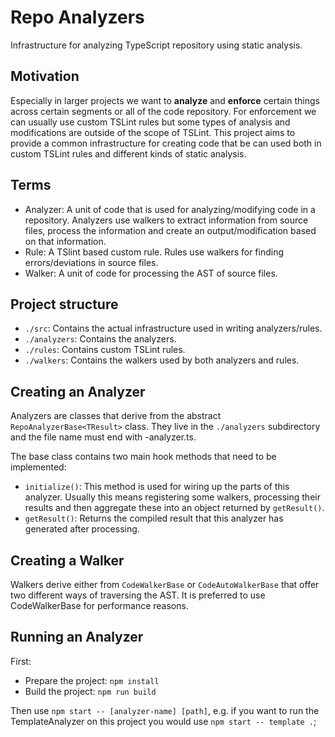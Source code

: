 # Repo Analyzers

Infrastructure for analyzing TypeScript repository using static analysis.

## Motivation

Especially in larger projects we want to **analyze** and **enforce** certain things across certain segments or all of the code repository. For enforcement we can usually use custom TSLint rules but some types of analysis and modifications are outside of the scope of TSLint. This project aims to provide a common infrastructure for creating code that be can used both in custom TSLint rules and different kinds of static analysis.

## Terms

* Analyzer: A unit of code that is used for analyzing/modifying code in a repository. Analyzers use walkers to extract information from source files, process the information and create an output/modification based on that information.
* Rule: A TSlint based custom rule. Rules use walkers for finding errors/deviations in source files.
* Walker: A unit of code for processing the AST of source files.

## Project structure

* `./src`: Contains the actual infrastructure used in writing analyzers/rules.
* `./analyzers`: Contains the analyzers.
* `./rules`: Contains custom TSLint rules.
* `./walkers`: Contains the walkers used by both analyzers and rules.

## Creating an Analyzer

Analyzers are classes that derive from the abstract `RepoAnalyzerBase<TResult>` class. They live in the `./analyzers` subdirectory and the file name must end with -analyzer.ts.

The base class contains two main hook methods that need to be implemented:
* `initialize()`: This method is used for wiring up the parts of this analyzer. Usually this means registering some walkers, processing their results and then aggregate these into an object returned by `getResult()`.
* `getResult()`: Returns the compiled result that this analyzer has generated after processing.

## Creating a Walker

Walkers derive either from `CodeWalkerBase` or `CodeAutoWalkerBase` that offer two different ways of traversing the AST. It is preferred to use CodeWalkerBase for performance reasons.

## Running an Analyzer

First:
* Prepare the project: `npm install`
* Build the project: `npm run build`

Then use `npm start -- [analyzer-name] [path]`, e.g. if you want to run the TemplateAnalyzer on this project you would use `npm start -- template .`;